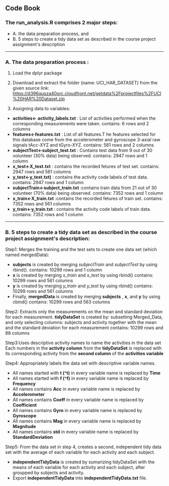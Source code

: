 ## Code Book

### The run_analysis.R comprises 2 **major** steps:
* A. the data preparation process, and 
* B. 5 steps to create a tidy data set as described in the course project assignment's description

---------------------------------------------------------------------------------------------------------------------------------------------------

### A. The data preparation process :
1. Load the dplyr package

2. Download and extract the folder (name: UCI_HAR_DATASET) from the given source link:
https://d396qusza40orc.cloudfront.net/getdata%2Fprojectfiles%2FUCI%20HAR%20Dataset.zip

3. Assigning data to variables:
* **activities<- activity_labels.txt** : List of activities performed when the corresponding measurements were taken.
  contains: 6 rows and 2 columns
* **features<-features.txt** : List of all features.T he features selected for this database come from the accelerometer and gyroscope 3-axial raw signals tAcc-XYZ and tGyro-XYZ. 
   contains: 561 rows and 2 columns  
* **subjectTest<-subject_test.txt** : Contains test data from 9 out of 30 volunteer (30% data) being observed.
   contains: 2947 rows and 1 column  
* **x_test<-X_test.txt** : contains the recorded fetures of test set.
   contains: 2947 rows and 561 columns    
* **y_test<-y_test.txt)** : contains the activity code labels of test data.
   contains: 2947 rows and 1 column 
* **subjectTrain<-subject_train.txt** :contains train data from 21 out of 30 volunteer (70% data) being observed.
   contains: 7352 rows and 1 column   
* **x_train<-X_train.txt** :contains the recorded fetures of train set.
   contains: 7352 rows and 561 columns 
* **y_train<-y_train.txt** : contains the activity code labels of train data.
   contains: 7352 rows and 1 column
---------------------------------------------------------------------------------------------------------------------------------------------------

### B. 5 steps to create a tidy data set as described in the course project assignment's description:

Step1: Merges the training and the test sets to create one data set (which named mergedData):
* **subjects** is created by merging *subjectTrain* and *subjectTest* by using rbind().
  contains: 10299 rows and 1 column
* **x** is created by merging *x_train* and *x_test* by using rbind()
  contains: 10299 rows and 561 columns
* **y** is created by merging *y_train* and *y_test* by using rbind()
  contains: 10299 rows and 561 columns
* Finally, **mergedData** is created by merging **subjects** , **x**, and **y** by using cbind()
  contains: 10299 rows and 563 columns

Step2: Extracts only the measurements on the mean and standard deviation for each measurement.
**tidyDataSet**  is created by:
subsetting Merged_Data, and only selecting columns: subjects and activity together with the mean and the standard deviation for each measurement
contains: 10299 rows and 88 columns

Step3:Uses descriptive activity names to name the activities in the data set
Each numbers in the **activity column** from the **tidyDataSet** is replaced with its corresponding activity from the **second column** of the **activities variable**

Step4: Appropriately labels the data set with descriptive variable names.
* All names started with **t (^t)** in every variable name is replaced by **Time**
* All names started with **f (^f)** in every variable name is replaced by **Frequency**
* All names contains **Acc** in every variable name is replaced by **Accelerometer**
* All names contains **Coeff** in every variable name is replaced by **Coefficient**
* All names contains **Gyro** in every variable name is replaced by **Gyroscope**
* All names contains **Mag** in every variable name is replaced by **Magnitude**
* All names contains **std** in every variable name is replaced by **StandardDeviation**

Step5: From the data set in step 4, creates a second, independent tidy data set with the average of each variable for each activity and each subject.
* **independentTidyData**  is created by sumarizing tidyDataSet with the means of each variable for each activity and each subject, after groupped by subjects and activity.
* Export **independentTidyData**  into **independentTidyData.txt** file.


